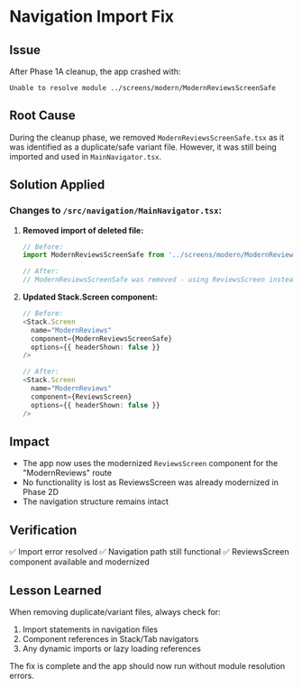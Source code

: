 # Navigation Import Fix

## Issue
After Phase 1A cleanup, the app crashed with:
```
Unable to resolve module ../screens/modern/ModernReviewsScreenSafe
```

## Root Cause
During the cleanup phase, we removed `ModernReviewsScreenSafe.tsx` as it was identified as a duplicate/safe variant file. However, it was still being imported and used in `MainNavigator.tsx`.

## Solution Applied

### Changes to `/src/navigation/MainNavigator.tsx`:

1. **Removed import of deleted file:**
   ```typescript
   // Before:
   import ModernReviewsScreenSafe from '../screens/modern/ModernReviewsScreenSafe';
   
   // After:
   // ModernReviewsScreenSafe was removed - using ReviewsScreen instead
   ```

2. **Updated Stack.Screen component:**
   ```typescript
   // Before:
   <Stack.Screen
     name="ModernReviews"
     component={ModernReviewsScreenSafe}
     options={{ headerShown: false }}
   />
   
   // After:
   <Stack.Screen
     name="ModernReviews"
     component={ReviewsScreen}
     options={{ headerShown: false }}
   />
   ```

## Impact
- The app now uses the modernized `ReviewsScreen` component for the "ModernReviews" route
- No functionality is lost as ReviewsScreen was already modernized in Phase 2D
- The navigation structure remains intact

## Verification
✅ Import error resolved
✅ Navigation path still functional
✅ ReviewsScreen component available and modernized

## Lesson Learned
When removing duplicate/variant files, always check for:
1. Import statements in navigation files
2. Component references in Stack/Tab navigators
3. Any dynamic imports or lazy loading references

The fix is complete and the app should now run without module resolution errors.